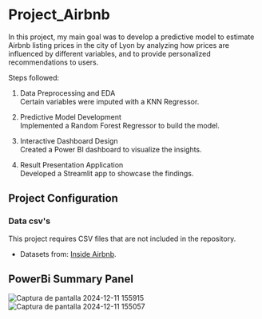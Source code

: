 # Project_Airbnb
In this project, my main goal was to develop a predictive model to estimate Airbnb listing prices in the city of Lyon by analyzing how prices are influenced by different variables, and to provide personalized recommendations to users.

Steps followed: 

1. Data Preprocessing and EDA <br/>
Certain variables were imputed with a KNN Regressor.

2. Predictive Model Development <br/>
Implemented a Random Forest Regressor to build the model.

3. Interactive Dashboard Design <br/>
Created a Power BI dashboard to visualize the insights.

4. Result Presentation Application <br/>
Developed a Streamlit app to showcase the findings.
  
 
## Project Configuration

### Data csv's

This project requires CSV files that are not included in the repository.
- Datasets from: [Inside Airbnb](https://insideairbnb.com/get-the-data/).

## PowerBi Summary Panel

![Captura de pantalla 2024-12-11 155915](https://github.com/user-attachments/assets/14c7c127-feb2-4ac6-bc2d-78916675462c)
![Captura de pantalla 2024-12-11 155057](https://github.com/user-attachments/assets/6f7f097e-10d9-46f9-bf03-e48c7f5bbf9c)


